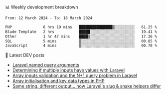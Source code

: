 📊 Weekly development breakdown
<!--START_SECTION:waka-->

```txt
From: 12 March 2024 - To: 18 March 2024

PHP              6 hrs 19 mins   ███████████████▒░░░░░░░░░   61.25 %
Blade Template   2 hrs           █████░░░░░░░░░░░░░░░░░░░░   19.41 %
Other            1 hr 47 mins    ████▒░░░░░░░░░░░░░░░░░░░░   17.36 %
SQL              5 mins          ▒░░░░░░░░░░░░░░░░░░░░░░░░   00.85 %
JavaScript       4 mins          ▒░░░░░░░░░░░░░░░░░░░░░░░░   00.78 %
```

<!--END_SECTION:waka-->

📕 Latest DEV posts
<!-- BLOG-POST-LIST:START -->
- [Laravel named query arguments](https://dev.to/michaelvickersuk/laravel-named-query-arguments-28kd)
- [Determining if multiple inputs have values with Laravel](https://dev.to/michaelvickersuk/determining-if-multiple-inputs-have-values-with-laravel-km6)
- [Array inputs validation and the N+1 query problem in Laravel](https://dev.to/michaelvickersuk/array-inputs-validation-and-the-n1-query-problem-in-laravel-2agb)
- [Array initialisation and key data types in PHP](https://dev.to/michaelvickersuk/array-initialisation-and-key-data-types-in-php-1e5b)
- [Same string, different output... how Laravel&#39;s slug &amp; snake helpers differ](https://dev.to/michaelvickersuk/same-string-different-output-how-laravels-slug-snake-helpers-differ-1ccj)
<!-- BLOG-POST-LIST:END -->
